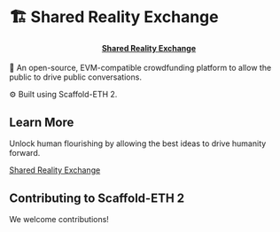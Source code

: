 # 🏗 Shared Reality Exchange

<h4 align="center">
  <a href="https://sharedreality.exchange">Shared Reality Exchange</a>
</h4>

🧪 An open-source, EVM-compatible crowdfunding platform to allow the public to drive public conversations.

⚙️ Built using Scaffold-ETH 2.

## Learn More

Unlock human flourishing by allowing the best ideas to drive humanity forward.

[Shared Reality Exchange](https://sharedreality.exchange)

## Contributing to Scaffold-ETH 2

We welcome contributions!
